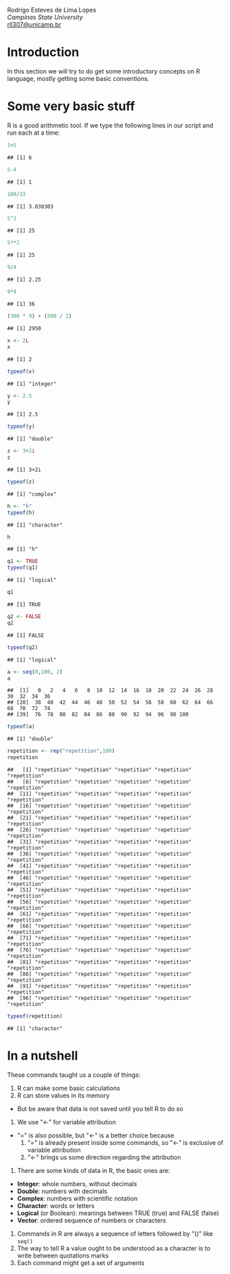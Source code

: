 Rodrigo Esteves de Lima Lopes \
*Campinas State University* \
[rll307@unicamp.br](mailto:rll307@unicamp.br)

# Introduction
In this section we will try to do get some introductory concepts on R language, mostly getting some basic conventions. 

# Some very basic stuff

R is a good arithmetic tool. If we type the following lines in our script and run each at a time:



```r
1+5
```

```
## [1] 6
```

```r
5-4
```

```
## [1] 1
```

```r
100/33
```

```
## [1] 3.030303
```

```r
5^2
```

```
## [1] 25
```

```r
5**2
```

```
## [1] 25
```

```r
9/4
```

```
## [1] 2.25
```

```r
9*4
```

```
## [1] 36
```

```r
(300 * 9) + (500 / 2)
```

```
## [1] 2950
```

```r
x <- 2L
x
```

```
## [1] 2
```

```r
typeof(x)
```

```
## [1] "integer"
```

```r
y <- 2.5
y
```

```
## [1] 2.5
```

```r
typeof(y)
```

```
## [1] "double"
```

```r
z <- 3+2i
z
```

```
## [1] 3+2i
```

```r
typeof(z)
```

```
## [1] "complex"
```

```r
h <- "h"
typeof(h)
```

```
## [1] "character"
```

```r
h
```

```
## [1] "h"
```

```r
q1 <- TRUE
typeof(q1)
```

```
## [1] "logical"
```

```r
q1
```

```
## [1] TRUE
```

```r
q2 <- FALSE
q2
```

```
## [1] FALSE
```

```r
typeof(q2)
```

```
## [1] "logical"
```

```r
a <- seq(0,100, 2)
a
```

```
##  [1]   0   2   4   6   8  10  12  14  16  18  20  22  24  26  28  30  32  34  36
## [20]  38  40  42  44  46  48  50  52  54  56  58  60  62  64  66  68  70  72  74
## [39]  76  78  80  82  84  86  88  90  92  94  96  98 100
```

```r
typeof(a)
```

```
## [1] "double"
```

```r
repetition <- rep("repetition",100)
repetition
```

```
##   [1] "repetition" "repetition" "repetition" "repetition" "repetition"
##   [6] "repetition" "repetition" "repetition" "repetition" "repetition"
##  [11] "repetition" "repetition" "repetition" "repetition" "repetition"
##  [16] "repetition" "repetition" "repetition" "repetition" "repetition"
##  [21] "repetition" "repetition" "repetition" "repetition" "repetition"
##  [26] "repetition" "repetition" "repetition" "repetition" "repetition"
##  [31] "repetition" "repetition" "repetition" "repetition" "repetition"
##  [36] "repetition" "repetition" "repetition" "repetition" "repetition"
##  [41] "repetition" "repetition" "repetition" "repetition" "repetition"
##  [46] "repetition" "repetition" "repetition" "repetition" "repetition"
##  [51] "repetition" "repetition" "repetition" "repetition" "repetition"
##  [56] "repetition" "repetition" "repetition" "repetition" "repetition"
##  [61] "repetition" "repetition" "repetition" "repetition" "repetition"
##  [66] "repetition" "repetition" "repetition" "repetition" "repetition"
##  [71] "repetition" "repetition" "repetition" "repetition" "repetition"
##  [76] "repetition" "repetition" "repetition" "repetition" "repetition"
##  [81] "repetition" "repetition" "repetition" "repetition" "repetition"
##  [86] "repetition" "repetition" "repetition" "repetition" "repetition"
##  [91] "repetition" "repetition" "repetition" "repetition" "repetition"
##  [96] "repetition" "repetition" "repetition" "repetition" "repetition"
```

```r
typeof(repetition)
```

```
## [1] "character"
```

# In a nutshell

These commands taught us a couple of things:

1. R can make some basic calculations
1. R can store values in its memory
  - But be aware that data is not saved until you tell R to do so
1. We use "<-" for variable attribution
  - "=" is also possible, but "<-" is a better choice because
    1. "=" is already present inside some commands, so "<-" is exclusive of variable attribution
    1. "<-" brings us some direction regarding the attribution
1. There are some kinds of data in R, the basic ones are:
  - **Integer**: whole numbers, without decimals
  - **Double**: numbers with decimals
  - **Complex**: numbers with scientific notation
  - **Character**: words or letters
  - **Logical** (or Boolean): meanings between TRUE (true) and FALSE (false)
  - **Vector**: ordered sequence of numbers or characters
1. Commands in R are always a sequence of letters followed by "()" like `seq()`
1. The way to tell R a value ought to be understood as a  character is to write between quotations marks 
1. Each command might get a set of arguments











